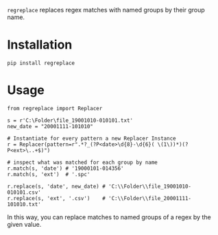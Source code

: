 
`regreplace` replaces regex matches with named groups by their group name.

# Installation

```
pip install regreplace
```

# Usage

```
from regreplace import Replacer

s = r'C:\Folder\file_19001010-010101.txt'
new_date = "20001111-101010"

# Instantiate for every pattern a new Replacer Instance
r = Replacer(pattern=r".*?_(?P<date>\d{8}-\d{6}( \(1\))*)(?P<ext>\..+$)")  

# inspect what was matched for each group by name
r.match(s, 'date') # '19000101-014356'
r.match(s, 'ext')  # '.spc'

r.replace(s, 'date', new_date) # 'C:\\Folder\\file_19001010-010101.csv'
r.replace(s, 'ext', '.csv')    # 'C:\\Folder\\file_20001111-101010.txt'
```

In this way, you can replace matches to named groups of a regex by the given value.



```
